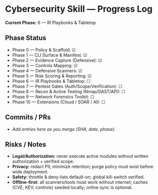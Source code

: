 # Cybersecurity Skill — Progress Log

**Current Phase:** 6 — IR Playbooks & Tabletop

## Phase Status
- Phase 0 — Policy & Scaffold: ☑
- Phase 1 — CLI Surface & Manifest: ☑
- Phase 2 — Evidence Capture (Defensive): ☑
- Phase 3 — Controls Mapping: ☑
- Phase 4 — Defensive Scanners: ☑
- Phase 5 — Risk Scoring & Reporting: ☑
- Phase 6 — IR Playbooks & Tabletop: ☐
- Phase 7 — Pentest Gates (Auth/Scope/Verification): ☐
- Phase 8 — Recon & Active Testing (Nmap/DAST/API): ☐
- Phase 9 — Network Forensics Toolkit: ☐
- Phase 10 — Extensions (Cloud / SOAR / AI): ☐

## Commits / PRs
- _Add entries here as you merge (SHA, date, phase)._

## Risks / Notes
- **Legal/Authorization:** never execute active modules without written authorization + verified scope.
- **Privacy:** redact PII; minimize retention; purge policy must exist before wide deployment.
- **Safety:** throttle & deny-lists default-on; global kill-switch verified.
- **Offline-first:** all scanners/tools must work without internet; caches (CVE, KEV, controls) seeded locally; online sync is optional.
